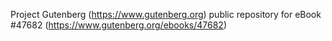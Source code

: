 Project Gutenberg (https://www.gutenberg.org) public repository for eBook #47682 (https://www.gutenberg.org/ebooks/47682)
